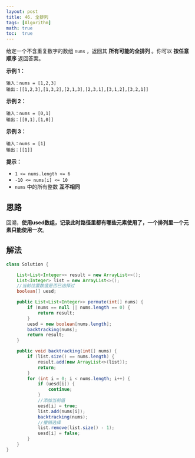 ```yaml
---
layout: post
title: 46. 全排列
tags: [Algorithm]
math: true
toc:  true
---
```


给定一个不含重复数字的数组 `nums` ，返回其 **所有可能的全排列** 。你可以 **按任意顺序** 返回答案。

**示例 1：**

```
输入：nums = [1,2,3]
输出：[[1,2,3],[1,3,2],[2,1,3],[2,3,1],[3,1,2],[3,2,1]]
```

**示例 2：**

```
输入：nums = [0,1]
输出：[[0,1],[1,0]]
```

**示例 3：**

```
输入：nums = [1]
输出：[[1]]
```

**提示：**

- `1 <= nums.length <= 6`
- `-10 <= nums[i] <= 10`
- `nums` 中的所有整数 **互不相同**

## 思路

回溯，**使用used数组，记录此时路径里都有哪些元素使用了，一个排列里一个元素只能使用一次**。

## 解法

```java
class Solution {

    List<List<Integer>> result = new ArrayList<>();
    List<Integer> list = new ArrayList<>();
    //当前位置数值是否已选择过
    boolean[] uesd;

    public List<List<Integer>> permute(int[] nums) {
        if (nums == null || nums.length == 0) {
            return result;
        }
        uesd = new boolean[nums.length];
        backtracking(nums);
        return result;
    }

    public void backtracking(int[] nums) {
        if (list.size() == nums.length) {
            result.add(new ArrayList<>(list));
            return;
        }
        for (int i = 0; i < nums.length; i++) {
            if (uesd[i]) {
                continue;
            }
            //添加当前值
            uesd[i] = true;
            list.add(nums[i]);
            backtracking(nums);
            //撤销选择
            list.remove(list.size() - 1);
            uesd[i] = false;
        }
    }
}
```

